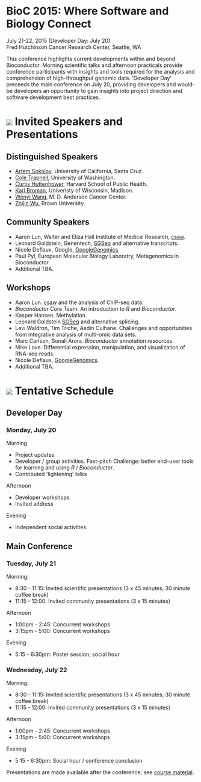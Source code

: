 # BioC 2015: Where Software and Biology Connect

July 21-22, 2015 (Developer Day: July 20)<br />
Fred Hutchinson Cancer Research Center, Seattle, WA

This conference highlights current developments within and beyond
Bioconductor. Morning scientific talks and afternoon practicals
provide conference participants with insights and tools required for
the analysis and comprehension of high-throughput genomic
data. 'Developer Day' preceeds the main conference on July 20,
providing developers and would-be developers an opportunity to gain
insights into project direction and software development best
practices.

# ![](/images/icons/magnifier.gif) Invited Speakers and Presentations

## Distinguished Speakers

- [Artem Sokolov](https://users.soe.ucsc.edu/~sokolov/), University of
  California, Santa Cruz.
- [Cole Trapnell](http://cole-trapnell-lab.github.io/), University of
  Washington.
- [Curtis Huttenhower](http://huttenhower.sph.harvard.edu/), Harvard
  School of Public Health.
- [Karl Broman](http://kbroman.org/), Univeristy of Wisconsin,
  Madison.
- [Wenyi Wang](http://odin.mdacc.tmc.edu/~wwang7/), M. D. Anderson
  Cancer Center.
- [Zhijin Wu](http://www.stat.brown.edu/zwu/), Brown University.

## Community Speakers

- Aaron Lun, Walter and Eliza Hall Institute of Medical Research,
  [csaw](http://bioconductor.org/packages/release/bioc/html/csaw.html).
- Leonard Goldstein, Genentech,
  [SGSeq](http://bioconductor.org/packages/release/bioc/html/SGSeq.html)
  and alternative transcripts.
- Nicole Deflaux, Google,
  [GoogleGenomics](http://bioconductor.org/packages/devel/bioc/html/GoogleGenomics.html).
- Paul Pyl, European Molecular Biology Laboratry, Metagenomics in
  Bioconductor.
- Additional TBA.

## Workshops

- Aaron Lun.
  [csaw](http://bioconductor.org/packages/release/bioc/html/csaw.html)
  and the analysis of ChIP-seq data.
- _Bioconductor_ Core Team. An introduction to _R_ and _Bioconductor_.
- Kasper Hansen. Methylation.
- Leonard Goldstein
  [SGSeq](http://bioconductor.org/packages/release/bioc/html/SGSeq.html)
  and alternative splicing.
- Levi Waldron, Tim Triche, Aedin Culhane. Challenges and
  opportunities from integrative analysis of multi-omic data sets.
- Marc Carlson, Sonali Arora. _Bioconductor_ annotation resources.
- Mike Love. Differential expression, manipulation, and visualization
  of RNA-seq reads.
- Nicole Deflaux,
  [GoogleGenomics](http://bioconductor.org/packages/devel/bioc/html/GoogleGenomics.html).
- Additional TBA.

# ![](/images/icons/calendar.gif) Tentative Schedule

## Developer Day

### Monday, July 20

Morning

- Project updates
- Developer / group activities.  Fast-pitch Challenge: better end-user
  tools for learning and using _R_ / _Bioconductor_.
- Contributed 'lightening' talks

Afternoon

- Developer workshops
- Invited address

Evening

- Independent social activities

## Main Conference

### Tuesday, July 21

Morning:

- 8:30 - 11:15: Invited scientific presentations (3 x 45 minutes; 30
  minute coffee break)
- 11:15 - 12:00: Invited community presentations (3 x 15 minutes)

Afternoon

- 1:00pm - 2:45: Concurrent workshops
- 3:15pm - 5:00: Concurrent workshops

Evening

- 5:15 - 6:30pm: Poster session; social hour

### Wednesday, July 22

Morning:

- 8:30 - 11:15: Invited scientific presentations (3 x 45 minutes; 30
  minute coffee break)
- 11:15 - 12:00: Invited community presentations (3 x 15 minutes)

Afternoon

- 1:00pm - 2:45: Concurrent workshops
- 3:15pm - 5:00: Concurrent workshops

Evening

- 5:15 - 6:30pm: Social hour / conference conclusion

Presentations are made available after the conference; see
[course material](/help/course-materials/).
